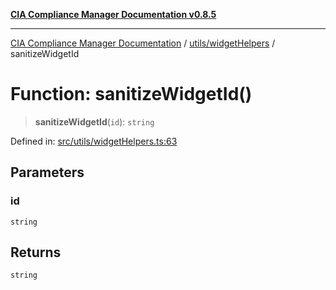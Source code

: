 [**CIA Compliance Manager Documentation v0.8.5**](../../../README.md)

***

[CIA Compliance Manager Documentation](../../../modules.md) / [utils/widgetHelpers](../README.md) / sanitizeWidgetId

# Function: sanitizeWidgetId()

> **sanitizeWidgetId**(`id`): `string`

Defined in: [src/utils/widgetHelpers.ts:63](https://github.com/Hack23/cia-compliance-manager/blob/3ae0301247f765ba03c8c0fe645db4718bb8af76/src/utils/widgetHelpers.ts#L63)

## Parameters

### id

`string`

## Returns

`string`
